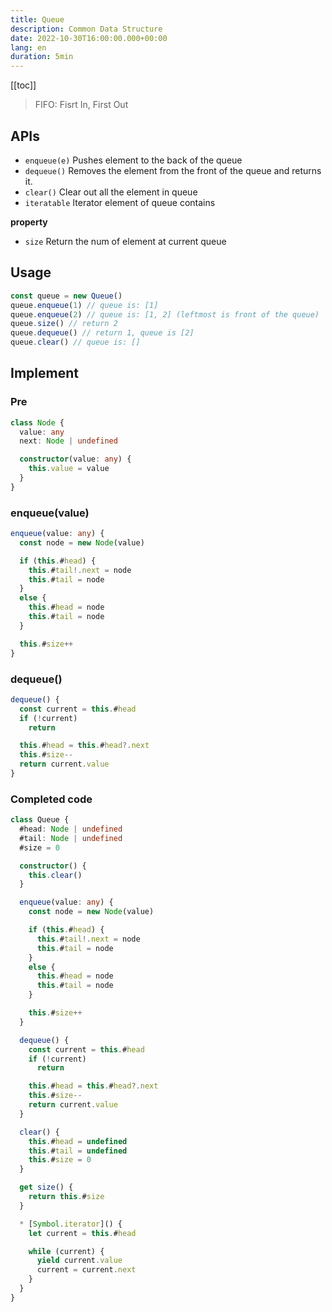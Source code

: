 ```yaml
---
title: Queue
description: Common Data Structure
date: 2022-10-30T16:00:00.000+00:00
lang: en
duration: 5min
---
```


[[toc]]

> FIFO: Fisrt In, First Out

## APIs

* `enqueue(e)` Pushes element to the back of the queue
* `dequeue()` Removes the element from the front of the queue and returns it.
* `clear()` Clear out all the element in queue
* `iteratable` Iterator element of queue contains

**property**

* `size` Return the num of element at current queue

## Usage

```ts
const queue = new Queue()
queue.enqueue(1) // queue is: [1]
queue.enqueue(2) // queue is: [1, 2] (leftmost is front of the queue)
queue.size() // return 2
queue.dequeue() // return 1, queue is [2]
queue.clear() // queue is: []
```

## Implement

### Pre

```ts
class Node {
  value: any
  next: Node | undefined

  constructor(value: any) {
    this.value = value
  }
}
```

### enqueue(value)

```ts
enqueue(value: any) {
  const node = new Node(value)

  if (this.#head) {
    this.#tail!.next = node
    this.#tail = node
  }
  else {
    this.#head = node
    this.#tail = node
  }

  this.#size++
}
```

### dequeue()

```ts
dequeue() {
  const current = this.#head
  if (!current)
    return

  this.#head = this.#head?.next
  this.#size--
  return current.value
}
```

### Completed code

```ts
class Queue {
  #head: Node | undefined
  #tail: Node | undefined
  #size = 0

  constructor() {
    this.clear()
  }

  enqueue(value: any) {
    const node = new Node(value)

    if (this.#head) {
      this.#tail!.next = node
      this.#tail = node
    }
    else {
      this.#head = node
      this.#tail = node
    }

    this.#size++
  }

  dequeue() {
    const current = this.#head
    if (!current)
      return

    this.#head = this.#head?.next
    this.#size--
    return current.value
  }

  clear() {
    this.#head = undefined
    this.#tail = undefined
    this.#size = 0
  }

  get size() {
    return this.#size
  }

  * [Symbol.iterator]() {
    let current = this.#head

    while (current) {
      yield current.value
      current = current.next
    }
  }
}
```
